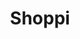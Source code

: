 ---
title: "Shoppi"
description: "Fetch FakeStore API in React, implemented client-side navigation with React Router, and components to visualize products, purchase orders, and filtering by categories in an e-commerce app created with Vite to speed up development and Tailwind to focus on the utility of the components."
image: "/img/projects/shoppi.png"
sourceCode: "https://github.com/martin-tercero1/my-store-front"
liveDemo: "https://my-store-front-ecru.vercel.app"
technologies: ["React", "Tailwind", "Vite"]
order: 4
---